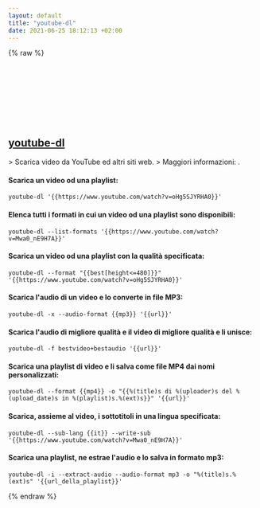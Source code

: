 ```yaml
---
layout: default
title: "youtube-dl"
date: 2021-06-25 18:12:13 +02:00
---
```

{% raw %}
<h2 id="youtube-dl">
  <a href="/it/common/youtube-dl.html">youtube-dl</a> <a href="#youtube-dl"><svg class="icon">
    <use href="/assets/images/unicode_sprite.svg#link" />
  </svg></a>
</h2>
> Scarica video da YouTube ed altri siti web.
> Maggiori informazioni: <http://rg3.github.io/youtube-dl/>.

#### Scarica un video od una playlist:
```shell
youtube-dl '{{https://www.youtube.com/watch?v=oHg5SJYRHA0}}'
```
#### Elenca tutti i formati in cui un video od una playlist sono disponibili:
```shell
youtube-dl --list-formats '{{https://www.youtube.com/watch?v=Mwa0_nE9H7A}}'
```
#### Scarica un video od una playlist con la qualità specificata:
```shell
youtube-dl --format "{{best[height<=480]}}" '{{https://www.youtube.com/watch?v=oHg5SJYRHA0}}'
```
#### Scarica l'audio di un video e lo converte in file MP3:
```shell
youtube-dl -x --audio-format {{mp3}} '{{url}}'
```
#### Scarica l'audio di migliore qualità e il video di migliore qualità e li unisce:
```shell
youtube-dl -f bestvideo+bestaudio '{{url}}'
```
#### Scarica una playlist di video e li salva come file MP4 dai nomi personalizzati:
```shell
youtube-dl --format {{mp4}} -o "{{%(title)s di %(uploader)s del %(upload_date)s in %(playlist)s.%(ext)s}}" '{{url}}'
```
#### Scarica, assieme al video, i sottotitoli in una lingua specificata:
```shell
youtube-dl --sub-lang {{it}} --write-sub '{{https://www.youtube.com/watch?v=Mwa0_nE9H7A}}'
```
#### Scarica una playlist, ne estrae l'audio e lo salva in formato mp3:
```shell
youtube-dl -i --extract-audio --audio-format mp3 -o "%(title)s.%(ext)s" '{{url_della_playlist}}'
```
{% endraw %}